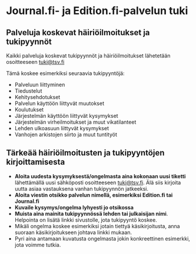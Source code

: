 # Journal.fi- ja Edition.fi-palvelun tuki
## Palveluja koskevat häiriöilmoitukset ja tukipyynnöt

Kaikki palveluja koskevat tukipyynnöt ja häiriöilmoitukset lähetetään osoitteeseen [tuki@tsv.fi](mailto:tuki@tsv.fi)

Tämä koskee esimerkiksi seuraavia tukipyyntöjä:

* Palveluun liittyminen
* Tiedustelut
* Kehitysehdotukset
* Palvelun käyttöön liittyvät muutokset
* Koulutukset
* Järjestelmän käyttöön liittyvät kysymykset
* Järjestelmän virheilmoitukset ja muut vikatilanteet
* Lehden ulkoasuun liittyvät kysymykset
* Vanhojen arkistojen siirto ja muut tuntityöt

## Tärkeää häiriöilmoitusten ja tukipyyntöjen kirjoittamisesta

* **Aloita uudesta kysymyksestä/ongelmasta aina kokonaan uusi tiketti** lähettämällä uusi sähköposti osoitteeseen [tuki@tsv.fi](mailto:tuki@tsv.fi). Älä siis kirjoita uutta asiaa vastauksena vanhan tukipyynnön jatkeeksi.
* **Aloita viestin otsikko palvelun nimellä, esimerkiksi Edition.fi tai Journal.fi**
* **Kuvaile kysymys/ongelma lyhyesti jo otsikossa**
* **Muista aina mainita tukipyynnössä lehden tai julkaisijan nimi**. Helpointa on lisätä linkki sivustolle, jota tukipyyntö koskee.
* Mikäli ongelma koskee esimerkiksi jotain tiettyä käsikirjoitusta, anna suoraan käsikirjoitukseen johtava linkki mukaan. 
* Pyri aina antamaan kuvatusta ongelmasta jokin konkreettinen esimerkki, jota voimme tutkia.